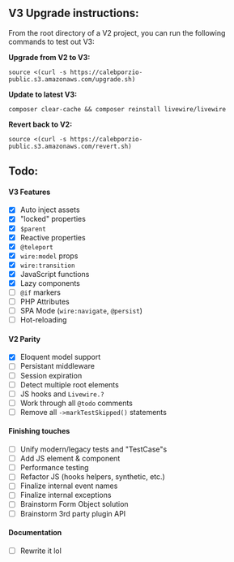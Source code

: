 
## V3 Upgrade instructions:
From the root directory of a V2 project, you can run the following commands to test out V3:

**Upgrade from V2 to V3:**
```
source <(curl -s https://calebporzio-public.s3.amazonaws.com/upgrade.sh)
```

**Update to latest V3:**
```
composer clear-cache && composer reinstall livewire/livewire
```

**Revert back to V2:**
```
source <(curl -s https://calebporzio-public.s3.amazonaws.com/revert.sh)
```

## Todo:

#### V3 Features
- [x] Auto inject assets
- [x] "locked" properties
- [x] `$parent`
- [x] Reactive properties
- [x] `@teleport`
- [x] `wire:model` props
- [x] `wire:transition`
- [x] JavaScript functions
- [x] Lazy components
- [ ] `@if` markers
- [ ] PHP Attributes
- [ ] SPA Mode (`wire:navigate`, `@persist`)
- [ ] Hot-reloading

#### V2 Parity
- [x] Eloquent model support
- [ ] Persistant middleware
- [ ] Session expiration
- [ ] Detect multiple root elements
- [ ] JS hooks and `Livewire.?`
- [ ] Work through all `@todo` comments
- [ ] Remove all `->markTestSkipped()` statements

#### Finishing touches
- [ ] Unify modern/legacy tests and "TestCase"s
- [ ] Add JS element & component
- [ ] Performance testing
- [ ] Refactor JS (hooks helpers, synthetic, etc.)
- [ ] Finalize internal event names
- [ ] Finalize internal exceptions
- [ ] Brainstorm Form Object solution
- [ ] Brainstorm 3rd party plugin API

#### Documentation
- [ ] Rewrite it lol
